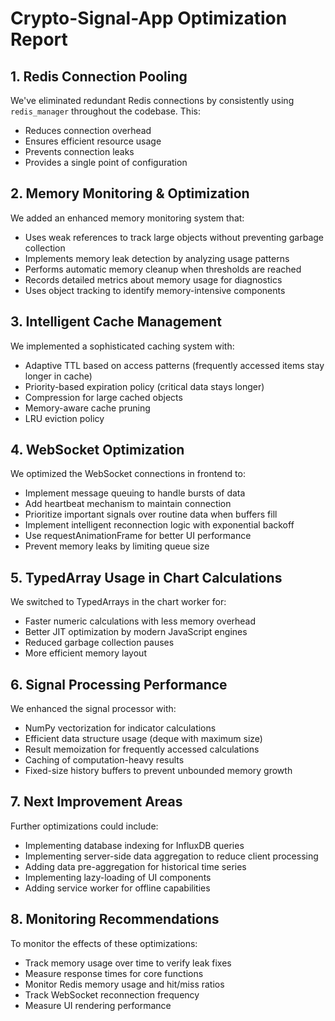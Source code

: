 # Crypto-Signal-App Optimization Report

## 1. Redis Connection Pooling
We've eliminated redundant Redis connections by consistently using `redis_manager` throughout the codebase. This:
- Reduces connection overhead
- Ensures efficient resource usage
- Prevents connection leaks
- Provides a single point of configuration

## 2. Memory Monitoring & Optimization
We added an enhanced memory monitoring system that:
- Uses weak references to track large objects without preventing garbage collection
- Implements memory leak detection by analyzing usage patterns
- Performs automatic memory cleanup when thresholds are reached
- Records detailed metrics about memory usage for diagnostics
- Uses object tracking to identify memory-intensive components

## 3. Intelligent Cache Management
We implemented a sophisticated caching system with:
- Adaptive TTL based on access patterns (frequently accessed items stay longer in cache)
- Priority-based expiration policy (critical data stays longer)
- Compression for large cached objects
- Memory-aware cache pruning
- LRU eviction policy 

## 4. WebSocket Optimization
We optimized the WebSocket connections in frontend to:
- Implement message queuing to handle bursts of data
- Add heartbeat mechanism to maintain connection
- Prioritize important signals over routine data when buffers fill
- Implement intelligent reconnection logic with exponential backoff
- Use requestAnimationFrame for better UI performance
- Prevent memory leaks by limiting queue size

## 5. TypedArray Usage in Chart Calculations
We switched to TypedArrays in the chart worker for:
- Faster numeric calculations with less memory overhead
- Better JIT optimization by modern JavaScript engines
- Reduced garbage collection pauses
- More efficient memory layout

## 6. Signal Processing Performance
We enhanced the signal processor with:
- NumPy vectorization for indicator calculations
- Efficient data structure usage (deque with maximum size)
- Result memoization for frequently accessed calculations
- Caching of computation-heavy results
- Fixed-size history buffers to prevent unbounded memory growth

## 7. Next Improvement Areas
Further optimizations could include:
- Implementing database indexing for InfluxDB queries
- Implementing server-side data aggregation to reduce client processing
- Adding data pre-aggregation for historical time series
- Implementing lazy-loading of UI components
- Adding service worker for offline capabilities

## 8. Monitoring Recommendations
To monitor the effects of these optimizations:
- Track memory usage over time to verify leak fixes
- Measure response times for core functions
- Monitor Redis memory usage and hit/miss ratios
- Track WebSocket reconnection frequency
- Measure UI rendering performance
